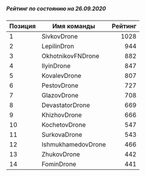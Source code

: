 ##### Рейтинг по состоянию на 26.09.2020

Позиция|Имя команды|Рейтинг
---|---|---:
1|SivkovDrone|1028
2|LepilinDron|944
3|OkhotnikovFNDrone|882
4|IlyinDrone|847
5|KovalevDrone|807
6|PestovDrone|727
7|GlazovDrone|708
8|DevastatorDrone|669
9|KhizhovDrone|666
10|KochetovDrone|547
11|SurkovaDrone|543
12|IshmukhamedovDrone|466
13|ZhukovDrone|442
14|FominDrone|441
